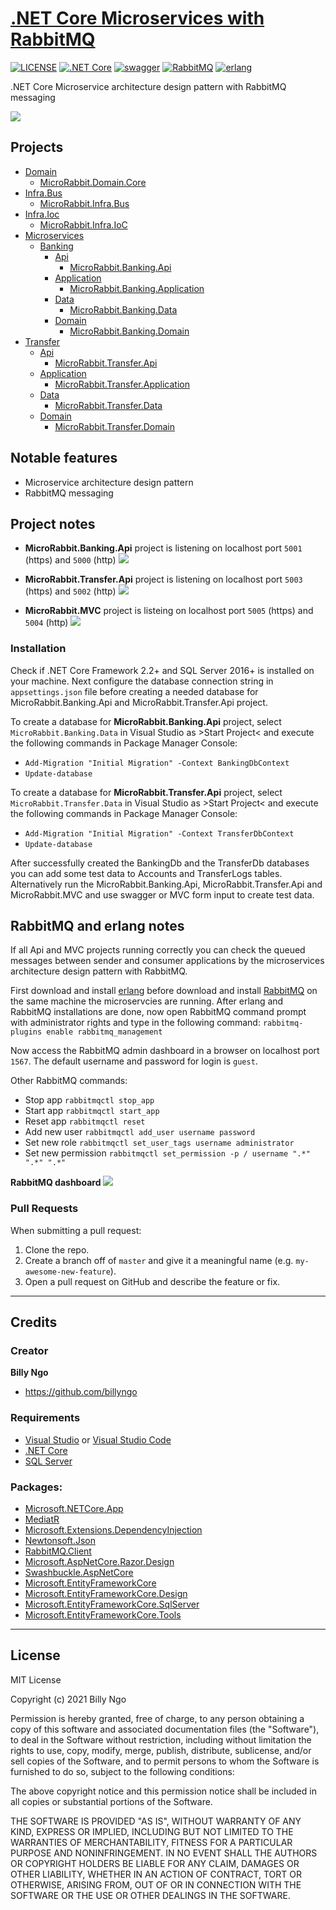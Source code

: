 # [.NET Core Microservices with RabbitMQ](https://github.com/BillyNgo/MicroRabbit)

[![LICENSE](https://img.shields.io/badge/license-MIT-lightgrey.svg)](https://raw.githubusercontent.com/dpedwards/dotnet-core-blockchain-advanced/master/LICENSE)
[![.NET Core](https://img.shields.io/badge/dotnet%20core-%3E%3D%202.2-blue.svg)](https://dotnet.microsoft.com/download)
[![swagger](https://img.shields.io/badge/swagger-lightgreen.svg)](https://rubygems.org/gems/minimal-mistakes-jekyll)
[![RabbitMQ](https://img.shields.io/badge/RabbitMQ-orange.svg)](https://www.rabbitmq.com/download.html)
[![erlang](https://img.shields.io/badge/erlang-purple.svg)](https://www.erlang.org/downloads)

.NET Core Microservice architecture design pattern with RabbitMQ messaging

![](images/.NET_Core_Microservices_(RabbitMQ_EventBus).png)

## Projects

 * [Domain](https://github.com/BillyNgo/MicroRabbit/tree/master/MicroRabbit/Domain)
   * [MicroRabbit.Domain.Core](https://github.com/BillyNgo/MicroRabbit/tree/master/MicroRabbit/Domain/MicroRabbit.Domain.Core)
 * [Infra.Bus](https://github.com/BillyNgo/MicroRabbit/tree/master/MicroRabbit/Infra.Bus)
   * [MicroRabbit.Infra.Bus](https://github.com/BillyNgo/MicroRabbit/tree/master/MicroRabbit/Infra.Bus/MicroRabbit.Infra.Bus)
 * [Infra.Ioc](https://github.com/BillyNgo/MicroRabbit/tree/master/MicroRabbit/Infra.Ioc)
   * [MicroRabbit.Infra.IoC](https://github.com/BillyNgo/MicroRabbit/tree/master/MicroRabbit/MicroRabbit.Infra.IoC)
 * [Microservices](https://github.com/BillyNgo/MicroRabbit/tree/master/MicroRabbit/MicroServices)
   * [Banking](https://github.com/BillyNgo/MicroRabbit/tree/master/MicroRabbit/MicroServices/Banking)
     * [Api](https://github.com/BillyNgo/MicroRabbit/tree/master/MicroRabbit/MicroServices/Banking/Api)
       * [MicroRabbit.Banking.Api](https://github.com/BillyNgo/MicroRabbit/tree/master/MicroRabbit/MicroServices/Banking/Api/MicroRabbit.Banking.Api)
     * [Application](https://github.com/BillyNgo/MicroRabbit/tree/master/MicroRabbit/MicroServices/Banking/Application)
       * [MicroRabbit.Banking.Application](https://github.com/BillyNgo/MicroRabbit/tree/master/MicroRabbit/Microservices/Banking/Application/MicroRabbit.Banking.Application)
     * [Data](https://github.com/BillyNgo/MicroRabbit/tree/master/MicroRabbit/MicroServices/Banking/Data)
       * [MicroRabbit.Banking.Data](https://github.com/BillyNgo/MicroRabbit/tree/master/MicroRabbit/MicroServices/Banking/Data/MicroRabbit.Banking.Data)
     * [Domain](https://github.com/BillyNgo/MicroRabbit/tree/master/MicroRabbit/MicroServices/Banking/Domain)
       * [MicroRabbit.Banking.Domain](https://github.com/BillyNgo/MicroRabbit/tree/master/MicroRabbit/MicroServices/Banking/Domain/MicroRabbit.Banking.Domain)
  * [Transfer](https://github.com/BillyNgo/MicroRabbit/tree/master/MicroRabbit/MicroServices/Transfer)
     * [Api](https://github.com/BillyNgo/MicroRabbit/tree/master/MicroRabbit/MicroServices/Transfer/Api)
       * [MicroRabbit.Transfer.Api](https://github.com/BillyNgo/MicroRabbit/tree/master/MicroRabbit/MicroServices/Transfer/Api/MicroRabbit.Transfer.Api)
     * [Application](https://github.com/BillyNgo/MicroRabbit/tree/master/MicroRabbit/MicroServices/Transfer/Application)
       * [MicroRabbit.Transfer.Application](https://github.com/BillyNgo/MicroRabbit/tree/master/MicroRabbit/MicroServices/Transfer/Application/MicroRabbit.Transfer.Application)
     * [Data](https://github.com/BillyNgo/MicroRabbit/tree/master/MicroRabbit/MicroServices/Transfer/Data)
       * [MicroRabbit.Transfer.Data](https://github.com/BillyNgo/MicroRabbit/tree/master/MicroRabbit/MicroServices/Transfer/Data/MicroRabbit.Transfer.Data)
     * [Domain](https://github.com/BillyNgo/MicroRabbit/tree/master/MicroRabbit/MicroServices/Transfer/Domain)
       * [MicroRabbit.Transfer.Domain](https://github.com/BillyNgo/MicroRabbit/tree/master/MicroRabbit/MicroServices/Transfer/Domain/MicroRabbit.Transfer.Domain)


## Notable features

- Microservice architecture design pattern
- RabbitMQ messaging

## Project notes

- **MicroRabbit.Banking.Api** project is listening on localhost port `5001` (https) and `5000` (http)
![](images/Banking_Microservice_Swagger_UI.png)

- **MicroRabbit.Transfer.Api** project is listening on localhost port `5003` (https) and `5002` (http)
![](images/Transfer_Microservice_Swagger_UI.png)

- **MicroRabbit.MVC** project is listeing on localhost port `5005` (https) and `5004` (http)
![](images/Banking_Microservice_MVC.png)

### Installation

Check if .NET Core Framework 2.2+ and SQL Server 2016+ is installed on your machine. Next configure the database connection string in `appsettings.json` file before creating a needed database for MicroRabbit.Banking.Api and MicroRabbit.Transfer.Api project. 

To create a database for **MicroRabbit.Banking.Api** project, select `MicroRabbit.Banking.Data` in Visual Studio as >Start Project< and execute the following commands in Package Manager Console:
- `Add-Migration "Initial Migration" -Context BankingDbContext`
- `Update-database`

To create a database for **MicroRabbit.Transfer.Api** project, select `MicroRabbit.Transfer.Data` in Visual Studio as >Start Project< and execute the following commands in Package Manager Console:
- `Add-Migration "Initial Migration" -Context TransferDbContext`
- `Update-database`

After successfully created the BankingDb and the TransferDb databases you can add some test data to Accounts and TransferLogs tables. Alternatively run the MicroRabbit.Banking.Api, MicroRabbit.Transfer.Api and MicroRabbit.MVC and use swagger or MVC form input to create test data. 

## RabbitMQ and erlang notes

If all Api and MVC projects running correctly you can check the queued messages between sender and consumer applications by the microservices architecture design pattern with RabbitMQ.

First download and install [erlang](https://www.erlang.org/downloads) before download and install [RabbitMQ](https://www.rabbitmq.com/download.html) on the same machine the microservcies are running. After erlang and RabbitMQ installations are done, now open RabbitMQ command prompt with administrator rights and type in the following command:
`rabbitmq-plugins enable rabbitmq_management`

Now access the RabbitMQ admin dashboard in a browser on localhost port `1567`. The default username and password for login is `guest`.

Other RabbitMQ commands:
- Stop app `rabbitmqctl stop_app` 
- Start app `rabbitmqctl start_app`
- Reset app  `rabbitmqctl reset`
- Add new user `rabbitmqctl add_user username password`
- Set new role `rabbitmqctl set_user_tags username administrator`
- Set new permission `rabbitmqctl set_permission -p / username ".*" ".*" ".*"`

**RabbitMQ dashboard**
![](images/Overview_RabbitMQ%20Management.png)

### Pull Requests

When submitting a pull request:

1. Clone the repo.
2. Create a branch off of `master` and give it a meaningful name (e.g. `my-awesome-new-feature`).
3. Open a pull request on GitHub and describe the feature or fix.

---

## Credits

### Creator

**Billy Ngo**

- <https://github.com/billyngo>

### Requirements

- [Visual Studio](https://visualstudio.microsoft.com/de/vs/) or [Visual Studio Code](https://code.visualstudio.com/)
- [.NET Core](https://dotnet.microsoft.com/download)
- [SQL Server](https://www.microsoft.com/de-de/sql-server/sql-server-downloads)

### Packages:

- [Microsoft.NETCore.App](https://dotnet.microsoft.com/)
- [MediatR](https://github.com/jbogard/MediatR)
- [Microsoft.Extensions.DependencyInjection](https://dotnet.microsoft.com/apps/aspnet)
- [Newtonsoft.Json](https://www.newtonsoft.com/json)
- [RabbitMQ.Client](https://www.rabbitmq.com/dotnet.html)
- [Microsoft.AspNetCore.Razor.Design](https://dotnet.microsoft.com/apps/aspnet)
- [Swashbuckle.AspNetCore](https://github.com/domaindrivendev/Swashbuckle.AspNetCore)
- [Microsoft.EntityFrameworkCore](https://docs.microsoft.com/de-de/ef/core/)
- [Microsoft.EntityFrameworkCore.Design](https://docs.microsoft.com/de-de/ef/core/)
- [Microsoft.EntityFrameworkCore.SqlServer](https://docs.microsoft.com/de-de/ef/core/)
- [Microsoft.EntityFrameworkCore.Tools](https://docs.microsoft.com/de-de/ef/core/)

---

## License

MIT License

Copyright (c) 2021 Billy Ngo

Permission is hereby granted, free of charge, to any person obtaining a copy
of this software and associated documentation files (the "Software"), to deal
in the Software without restriction, including without limitation the rights
to use, copy, modify, merge, publish, distribute, sublicense, and/or sell
copies of the Software, and to permit persons to whom the Software is
furnished to do so, subject to the following conditions:

The above copyright notice and this permission notice shall be included in all
copies or substantial portions of the Software.

THE SOFTWARE IS PROVIDED "AS IS", WITHOUT WARRANTY OF ANY KIND, EXPRESS OR
IMPLIED, INCLUDING BUT NOT LIMITED TO THE WARRANTIES OF MERCHANTABILITY,
FITNESS FOR A PARTICULAR PURPOSE AND NONINFRINGEMENT. IN NO EVENT SHALL THE
AUTHORS OR COPYRIGHT HOLDERS BE LIABLE FOR ANY CLAIM, DAMAGES OR OTHER
LIABILITY, WHETHER IN AN ACTION OF CONTRACT, TORT OR OTHERWISE, ARISING FROM,
OUT OF OR IN CONNECTION WITH THE SOFTWARE OR THE USE OR OTHER DEALINGS IN THE
SOFTWARE.


